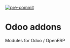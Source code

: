 [![pre-commit](https://github.com/avanzosc/odoo-addons/actions/workflows/pre-commit.yml/badge.svg?branch=18.0)](https://github.com/avanzosc/odoo-addons/actions/workflows/pre-commit.yml)

Odoo addons
===========

Modules for Odoo / OpenERP
